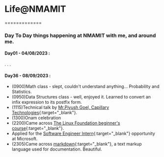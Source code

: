 
# Life@NMAMIT 
=============

### Day To Day things happening at NMAMIT with me, and around me.

#### Day01 - 04/08/2023 :

 \.
 \.
 \.

#### Day36 - 08/09/2023 :
- (0900)Math class - slept, couldn't understand anything... Probability and Statistics.
- (0950)Data Structures class - well, enjoyed it. Learned to convert an infix expression to its postfix form.
- (1115)Technical talk by [Mr.Piyush Goel, Capillary Technologies](https://www.linkedin.com/in/piyushgoel1/?originalSubdomain=in){:target="_blank"}.
- (1300)Onam celebration
- (2200)Came across [The Linux Foundation beginner's course](https://training.linuxfoundation.org/training/a-beginners-guide-to-linux-kernel-development-lfd103/){:target="_blank"}.
- Applied for the [Software Engineer Intern](https://jobs.careers.microsoft.com/actioncenter/submitted){:target="_blank"} opportunity at Microsoft.
- (2305)Came across [markdown](https://daringfireball.net/projects/markdown/basics){:target="_blank"}, a text markup language used for documentation. Beautiful.